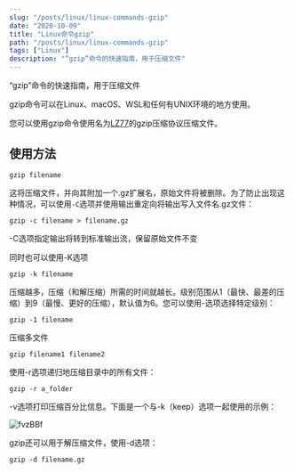 ```yaml
---
slug: "/posts/linux/linux-commands-gzip"
date: "2020-10-09"
title: "Linux命令gzip"
path: "/posts/linux/linux-commands-gzip"
tags: ["Linux"]
description: "“gzip”命令的快速指南，用于压缩文件"
---
```


“gzip”命令的快速指南，用于压缩文件

gzip命令可以在Linux、macOS、WSL和任何有UNIX环境的地方使用。

您可以使用gzip命令使用名为[LZ77](https://en.wikipedia.org/wiki/LZ77_and_LZ78)的gzip压缩协议压缩文件。


## 使用方法
``` shell
gzip filename
```

这将压缩文件，并向其附加一个.gz扩展名，原始文件将被删除。为了防止出现这种情况，可以使用```-C```选项并使用输出重定向将输出写入文件名.gz文件：

``` shell
gzip -c filename > filename.gz
```

-C选项指定输出将转到标准输出流，保留原始文件不变

同时也可以使用-K选项

``` shell
gzip -k filename
```

压缩越多，压缩（和解压缩）所需的时间就越长。级别范围从1（最快、最差的压缩）到9（最慢、更好的压缩），默认值为6。您可以使用-<NUMBER>选项选择特定级别：

``` shell
gzip -1 filename
```

压缩多文件

``` shell
gzip filename1 filename2
```

使用-r选项递归地压缩目录中的所有文件：

``` shell
gzip -r a_folder
```

-v选项打印压缩百分比信息。下面是一个与-k（keep）选项一起使用的示例：

![fvzBBf](https://cdn.jsdelivr.net/gh/funnyPan/pics@master/uPic/fvzBBf.png)

gzip还可以用于解压缩文件，使用-d选项：

``` shell
gzip -d filename.gz
```